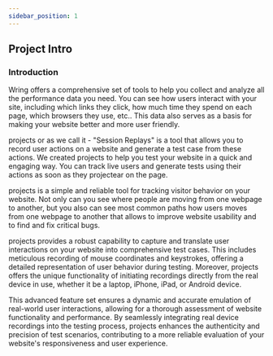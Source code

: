 ```yaml
---
sidebar_position: 1
---
```


## Project Intro
### Introduction

Wring offers a comprehensive set of tools to help you collect and analyze all the performance data you need. You can see how users interact with your site, including which links they click, how much time they spend on each page, which browsers they use, etc.. This data also serves as a basis for making your website better and more user friendly. 

projects or as we call it - "Session Replays" is a tool that allows you to record user actions on a website and generate a test case from these actions. 
We created projects to help you test your website in a quick and engaging way. You can track live users and generate tests using their actions as soon as they projectear on the page.

projects is a simple and reliable tool for tracking visitor behavior on your website. Not only can you see where people are moving from one webpage to another, but you also can see most common paths how users moves from one webpage to another that allows to improve website usability and to find and fix critical bugs.

projects provides a robust capability to capture and translate user interactions on your website into comprehensive test cases. This includes meticulous recording of mouse coordinates and keystrokes, offering a detailed representation of user behavior during testing. Moreover, projects offers the unique functionality of initiating recordings directly from the real device in use, whether it be a laptop, iPhone, iPad, or Android device.

This advanced feature set ensures a dynamic and accurate emulation of real-world user interactions, allowing for a thorough assessment of website functionality and performance. By seamlessly integrating real device recordings into the testing process, projects enhances the authenticity and precision of test scenarios, contributing to a more reliable evaluation of your website's responsiveness and user experience.



